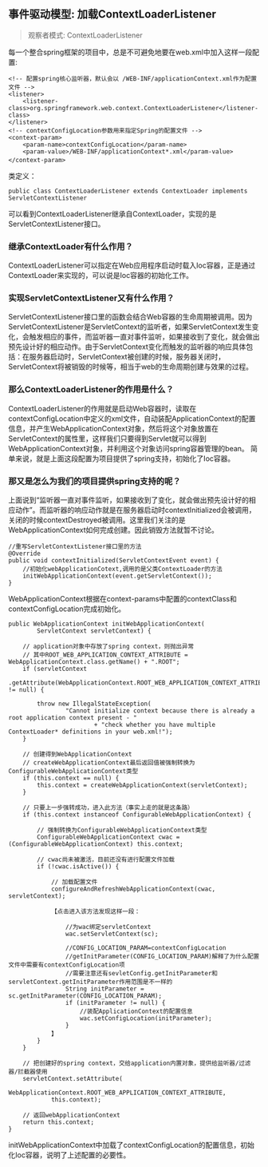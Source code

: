 ## 事件驱动模型: 加载ContextLoaderListener

>观察者模式: ContextLoaderListener

每一个整合spring框架的项目中，总是不可避免地要在web.xml中加入这样一段配置:

```
<!-- 配置spring核心监听器，默认会以 /WEB-INF/applicationContext.xml作为配置文件 -->  
<listener>  
    <listener-class>org.springframework.web.context.ContextLoaderListener</listener-class>  
</listener>  
<!-- contextConfigLocation参数用来指定Spring的配置文件 -->  
<context-param>  
    <param-name>contextConfigLocation</param-name>  
    <param-value>/WEB-INF/applicationContext*.xml</param-value>  
</context-param>　
```

类定义：
```
public class ContextLoaderListener extends ContextLoader implements ServletContextListener  
```
可以看到ContextLoaderListener继承自ContextLoader，实现的是ServletContextListener接口。

### 继承ContextLoader有什么作用？

ContextLoaderListener可以指定在Web应用程序启动时载入Ioc容器，正是通过ContextLoader来实现的，可以说是Ioc容器的初始化工作。

### 实现ServletContextListener又有什么作用？

ServletContextListener接口里的函数会结合Web容器的生命周期被调用。因为ServletContextListener是ServletContext的监听者，如果ServletContext发生变化，会触发相应的事件，而监听器一直对事件监听，如果接收到了变化，就会做出预先设计好的相应动作。由于ServletContext变化而触发的监听器的响应具体包括：在服务器启动时，ServletContext被创建的时候，服务器关闭时，ServletContext将被销毁的时候等，相当于web的生命周期创建与效果的过程。

### 那么ContextLoaderListener的作用是什么？

ContextLoaderListener的作用就是启动Web容器时，读取在contextConfigLocation中定义的xml文件，自动装配ApplicationContext的配置信息，并产生WebApplicationContext对象，然后将这个对象放置在ServletContext的属性里，这样我们只要得到Servlet就可以得到WebApplicationContext对象，并利用这个对象访问spring容器管理的bean。
简单来说，就是上面这段配置为项目提供了spring支持，初始化了Ioc容器。


### 那又是怎么为我们的项目提供spring支持的呢？

上面说到“监听器一直对事件监听，如果接收到了变化，就会做出预先设计好的相应动作”。而监听器的响应动作就是在服务器启动时contextInitialized会被调用，关闭的时候contextDestroyed被调用。这里我们关注的是WebApplicationContext如何完成创建。因此销毁方法就暂不讨论。

```
//重写ServletContextListener接口里的方法  
@Override  
public void contextInitialized(ServletContextEvent event) {  
    //初始化webApplicationCotext,调用的是父类ContextLoader的方法  
    initWebApplicationContext(event.getServletContext());  
}  
```
WebApplicationContext根据在context-params中配置的contextClass和contextConfigLocation完成初始化。

```
public WebApplicationContext initWebApplicationContext(  
        ServletContext servletContext) {  
        
    // application对象中存放了spring context，则抛出异常  
    // 其中ROOT_WEB_APPLICATION_CONTEXT_ATTRIBUTE = WebApplicationContext.class.getName() + ".ROOT";  
    if (servletContext  
            .getAttribute(WebApplicationContext.ROOT_WEB_APPLICATION_CONTEXT_ATTRIBUTE) != null) {  
            
        throw new IllegalStateException(  
                "Cannot initialize context because there is already a root application context present - "  
                        + "check whether you have multiple ContextLoader* definitions in your web.xml!");  
    }  
        
    // 创建得到WebApplicationContext  
    // createWebApplicationContext最后返回值被强制转换为ConfigurableWebApplicationContext类型  
    if (this.context == null) {  
        this.context = createWebApplicationContext(servletContext);  
    }  
        
    // 只要上一步强转成功，进入此方法（事实上走的就是这条路）  
    if (this.context instanceof ConfigurableWebApplicationContext) {  
            
        // 强制转换为ConfigurableWebApplicationContext类型  
        ConfigurableWebApplicationContext cwac = (ConfigurableWebApplicationContext) this.context;  
            
        // cwac尚未被激活，目前还没有进行配置文件加载  
        if (!cwac.isActive()) {  
                
            // 加载配置文件  
            configureAndRefreshWebApplicationContext(cwac, servletContext);  
                
            【点击进入该方法发现这样一段：  
                
                //为wac绑定servletContext  
                wac.setServletContext(sc);  
                
                //CONFIG_LOCATION_PARAM=contextConfigLocation  
                //getInitParameter(CONFIG_LOCATION_PARAM)解释了为什么配置文件中需要有contextConfigLocation项  
                //需要注意还有sevletConfig.getInitParameter和servletContext.getInitParameter作用范围是不一样的  
                String initParameter = sc.getInitParameter(CONFIG_LOCATION_PARAM);  
                if (initParameter != null) {  
                    //装配ApplicationContext的配置信息  
                    wac.setConfigLocation(initParameter);  
                }  
            】  
        }  
    }  
        
    // 把创建好的spring context，交给application内置对象，提供给监听器/过滤器/拦截器使用  
    servletContext.setAttribute(  
            WebApplicationContext.ROOT_WEB_APPLICATION_CONTEXT_ATTRIBUTE,  
            this.context);  
        
    // 返回webApplicationContext  
    return this.context;  
}  
```

initWebApplicationContext中加载了contextConfigLocation的配置信息，初始化Ioc容器，说明了上述配置的必要性。